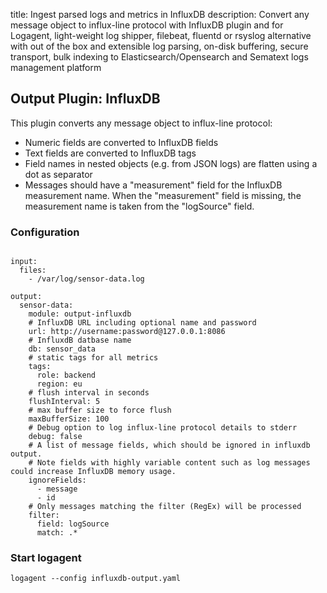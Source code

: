 title: Ingest parsed logs and metrics in InfluxDB
description: Convert any message object to influx-line protocol with InfluxDB plugin and for Logagent, light-weight log shipper, filebeat, fluentd or rsyslog alternative with out of the box and extensible log parsing, on-disk buffering, secure transport, bulk indexing to Elasticsearch/Opensearch and Sematext logs management platform

## Output Plugin: InfluxDB

This plugin converts any message object to influx-line protocol: 

- Numeric fields are converted to InfluxDB fields
- Text fields are converted to InfluxDB tags 
- Field names in nested objects (e.g. from  JSON logs) are flatten using a dot as separator
- Messages should have a "measurement" field for the InfluxDB measurement name. When the "measurement" field is missing, the measurement name is taken from the "logSource" field.


### Configuration
```

input: 
  files: 
    - /var/log/sensor-data.log 

output: 
  sensor-data:
    module: output-influxdb
    # InfluxDB URL including optional name and password
    url: http://username:password@127.0.0.1:8086
    # InfluxdB datbase name
    db: sensor_data
    # static tags for all metrics
    tags: 
      role: backend
      region: eu
    # flush interval in seconds
    flushInterval: 5
    # max buffer size to force flush
    maxBufferSize: 100
    # Debug option to log influx-line protocol details to stderr
    debug: false
    # A list of message fields, which should be ignored in influxdb output. 
    # Note fields with highly variable content such as log messages could increase InfluxDB memory usage. 
    ignoreFields: 
      - message
      - id
    # Only messages matching the filter (RegEx) will be processed
    filter: 
      field: logSource
      match: .*

```

### Start logagent

```
logagent --config influxdb-output.yaml
```

